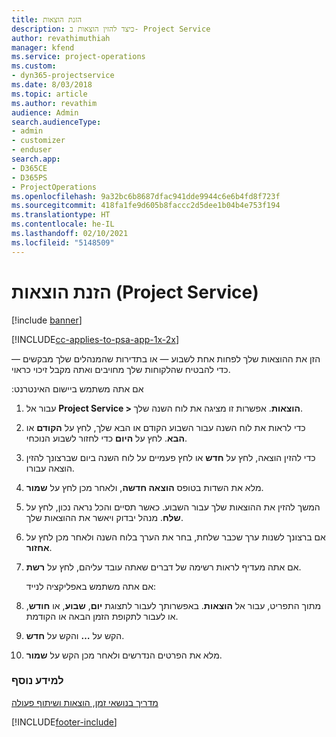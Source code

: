 ```yaml
---
title: הזנת הוצאות
description: כיצד להזין הוצאות ב- Project Service
author: revathimuthiah
manager: kfend
ms.service: project-operations
ms.custom:
- dyn365-projectservice
ms.date: 8/03/2018
ms.topic: article
ms.author: revathim
audience: Admin
search.audienceType:
- admin
- customizer
- enduser
search.app:
- D365CE
- D365PS
- ProjectOperations
ms.openlocfilehash: 9a32bc6b8687dfac941dde9944c6e6b4fd8f723f
ms.sourcegitcommit: 418fa1fe9d605b8faccc2d5dee1b04b4e753f194
ms.translationtype: HT
ms.contentlocale: he-IL
ms.lasthandoff: 02/10/2021
ms.locfileid: "5148509"
---
```

# <a name="enter-expenses-project-service"></a>הזנת הוצאות (Project Service)

[!include [banner](../includes/psa-now-project-operations.md)]

[!INCLUDE[cc-applies-to-psa-app-1x-2x](../includes/cc-applies-to-psa-app-1x-2x.md)]

הזן את ההוצאות שלך לפחות אחת לשבוע — או בתדירות שהמנהלים שלך מבקשים — כדי להבטיח שהלקוחות שלך מחויבים ואתה מקבל זיכוי כראוי.  
  
 אם אתה משתמש ‏‫ביישום האינטרנט:  
  
1. עבור אל **Project Service > הוצאות**. אפשרות זו מציגה את לוח השנה שלך.  
  
2. כדי לראות את לוח השנה עבור השבוע הקודם או הבא שלך, לחץ על **הקודם** או **הבא**. לחץ על **היום** כדי לחזור לשבוע הנוכחי.  
  
3. כדי להזין הוצאה, לחץ על **חדש** או לחץ פעמיים על לוח השנה ביום שברצונך להזין הוצאה עבורו.  
  
4. מלא את השדות בטופס **הוצאה חדשה**, ולאחר מכן לחץ על **שמור**.  
  
5. המשך להזין את ההוצאות שלך עבור השבוע. כאשר תסיים והכל נראה נכון, לחץ על **שלח**. מנהל יבדוק ויאשר את ההוצאות שלך.  
  
6. אם ברצונך לשנות ערך שכבר שלחת, בחר את הערך בלוח השנה ולאחר מכן לחץ על **אחזור**.  
  
7. אם אתה מעדיף לראות רשימה של דברים שאתה עובד עליהם, לחץ על **רשת**.  
  
   אם אתה משתמש באפליקציה לנייד:  
  
8. מתוך התפריט, עבור אל **הוצאות**.     באפשרותך לעבור לתצוגת **יום**, **שבוע**, או **חודש**, או לעבור לתקופת הזמן הבאה או הקודמת.  
  
9. הקש על **…** והקש על **חדש**.  
  
10. מלא את הפרטים הנדרשים ולאחר מכן הקש על **שמור**.  
  
### <a name="see-also"></a>למידע נוסף  
 [‏‫מדריך בנושאי זמן, הוצאות ושיתוף פעולה](../psa/time-expense-collaboration-guide.md)


[!INCLUDE[footer-include](../includes/footer-banner.md)]
